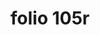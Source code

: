 ---
layout: edition
title: folio 105r
manuscript: Padua, Biblioteca del Seminario Vescovile, MS 32
sigla: P
iip: p105r.tif
milestone: 209
---